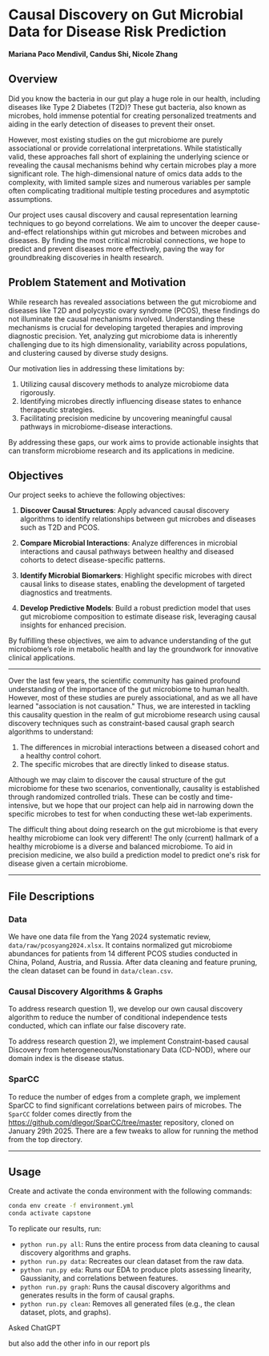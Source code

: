 # Causal Discovery on Gut Microbial Data for Disease Risk Prediction

**Mariana Paco Mendivil, Candus Shi, Nicole Zhang**

## Overview
Did you know the bacteria in our gut play a huge role in our health, including diseases like Type 2 Diabetes (T2D)? These gut bacteria, also known as microbes, hold immense potential for creating personalized treatments and aiding in the early detection of diseases to prevent their onset. 

However, most existing studies on the gut microbiome are purely associational or provide correlational interpretations. While statistically valid, these approaches fall short of explaining the underlying science or revealing the causal mechanisms behind why certain microbes play a more significant role. The high-dimensional nature of omics data adds to the complexity, with limited sample sizes and numerous variables per sample often complicating traditional multiple testing procedures and asymptotic assumptions.

Our project uses causal discovery and causal representation learning techniques to go beyond correlations. We aim to uncover the deeper cause-and-effect relationships within gut microbes and between microbes and diseases. By finding the most critical microbial connections, we hope to predict and prevent diseases more effectively, paving the way for groundbreaking discoveries in health research.

## Problem Statement and Motivation
While research has revealed associations between the gut microbiome and diseases like T2D and polycystic ovary syndrome (PCOS), these findings do not illuminate the causal mechanisms involved. Understanding these mechanisms is crucial for developing targeted therapies and improving diagnostic precision. Yet, analyzing gut microbiome data is inherently challenging due to its high dimensionality, variability across populations, and clustering caused by diverse study designs.

Our motivation lies in addressing these limitations by:
1. Utilizing causal discovery methods to analyze microbiome data rigorously.
2. Identifying microbes directly influencing disease states to enhance therapeutic strategies.
3. Facilitating precision medicine by uncovering meaningful causal pathways in microbiome-disease interactions.

By addressing these gaps, our work aims to provide actionable insights that can transform microbiome research and its applications in medicine.

## Objectives
Our project seeks to achieve the following objectives:

1. **Discover Causal Structures**: Apply advanced causal discovery algorithms to identify relationships between gut microbes and diseases such as T2D and PCOS.

2. **Compare Microbial Interactions**: Analyze differences in microbial interactions and causal pathways between healthy and diseased cohorts to detect disease-specific patterns.

3. **Identify Microbial Biomarkers**: Highlight specific microbes with direct causal links to disease states, enabling the development of targeted diagnostics and treatments.

4. **Develop Predictive Models**: Build a robust prediction model that uses gut microbiome composition to estimate disease risk, leveraging causal insights for enhanced precision.

By fulfilling these objectives, we aim to advance understanding of the gut microbiome’s role in metabolic health and lay the groundwork for innovative clinical applications.

---

Over the last few years, the scientific community has gained profound understanding of the importance of the gut microbiome to human health. However, most of these studies are purely associational, and as we all have learned "association is not causation." Thus, we are interested in tackling this causality question in the realm of gut microbiome research using causal discovery techniques such as constraint-based causal graph search algorithms to understand:

1. The differences in microbial interactions between a diseased cohort and a healthy control cohort.
2. The specific microbes that are directly linked to disease status.

Although we may claim to discover the causal structure of the gut microbiome for these two scenarios, conventionally, causality is established through randomized controlled trials. These can be costly and time-intensive, but we hope that our project can help aid in narrowing down the specific microbes to test for when conducting these wet-lab experiments.

The difficult thing about doing research on the gut microbiome is that every healthy microbiome can look very different! The only (current) hallmark of a healthy microbiome is a diverse and balanced microbiome. To aid in precision medicine, we also build a prediction model to predict one's risk for disease given a certain microbiome.

---

## File Descriptions

### Data
We have one data file from the Yang 2024 systematic review, `data/raw/pcosyang2024.xlsx`. It contains normalized gut microbiome abundances for patients from 14 different PCOS studies conducted in China, Poland, Austria, and Russia. After data cleaning and feature pruning, the clean dataset can be found in `data/clean.csv`.

### Causal Discovery Algorithms & Graphs
To address research question 1), we develop our own causal discovery algorithm to reduce the number of conditional independence tests conducted, which can inflate our false discovery rate.

To address research question 2), we implement Constraint-based causal Discovery from heterogeneous/Nonstationary Data (CD-NOD), where our domain index is the disease status.

### SparCC
To reduce the number of edges from a complete graph, we implement SparCC to find significant correlations between pairs of microbes. The `SparCC` folder comes directly from the https://github.com/dlegor/SparCC/tree/master repository, cloned on January 29th 2025. There are a few tweaks to allow for running the method from the top directory. 

---

## Usage

Create and activate the conda environment with the following commands:

```bash
conda env create -f environment.yml
conda activate capstone
```

To replicate our results, run:

- `python run.py all`: Runs the entire process from data cleaning to causal discovery algorithms and graphs.
- `python run.py data`: Recreates our clean dataset from the raw data.
- `python run.py eda`: Runs our EDA to produce plots assessing linearity, Gaussianity, and correlations between features.
- `python run.py graph`: Runs the causal discovery algorithms and generates results in the form of causal graphs.
- `python run.py clean`: Removes all generated files (e.g., the clean dataset, plots, and graphs).


Asked ChatGPT

but also add the other info in our  report pls
